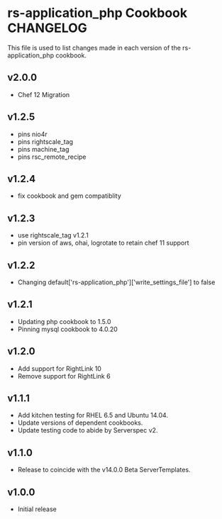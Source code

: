 rs-application_php Cookbook CHANGELOG
==========================

This file is used to list changes made in each version of the rs-application_php cookbook.

v2.0.0
------
- Chef 12 Migration

v1.2.5
------
- pins nio4r
- pins rightscale_tag
- pins machine_tag
- pins rsc_remote_recipe

v1.2.4
------
- fix cookbook and gem compatiblity

v1.2.3
------
- use rightscale_tag v1.2.1
- pin version of aws, ohai, logrotate to retain chef 11 support

v1.2.2
------
- Changing default['rs-application_php']['write_settings_file'] to false

v1.2.1
------
- Updating php cookbook to 1.5.0
- Pinning mysql cookbook to 4.0.20

v1.2.0
------
- Add support for RightLink 10
- Remove support for RightLink 6

v1.1.1
------
- Add kitchen testing for RHEL 6.5 and Ubuntu 14.04.
- Update versions of dependent cookbooks.
- Update testing code to abide by Serverspec v2.

v1.1.0
------

- Release to coincide with the v14.0.0 Beta ServerTemplates.

v1.0.0
------

- Initial release
